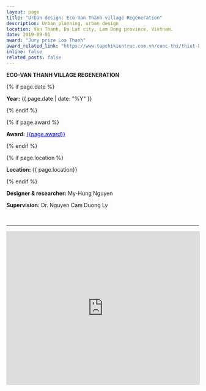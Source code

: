 ```yaml
---
layout: page
title: "Urban design: Eco-Van Thanh village Regeneration"
description: Urban planning, urban design
location: Van Thanh, Da Lat city, Lam Dong province, Vietnam. 
date: 2019-09-01
award: "Jury prize Loa Thanh"
award_related_link: "https://www.tapchikientruc.com.vn/cuoc-thi/thiet-ke-do-thi-tai-tao-lang-nong-nghiep-sinh-thai-van-thanh-giai-hoi-dong.html"
inline: false
related_posts: false
---
```



**ECO-VAN THANH VILLAGE REGENERATION**


{% if page.date %}
<p><b>Year:</b> {{ page.date | date: "%Y" }}</p>
{% endif %}


{% if page.award %}
<p><b>Award:</b> <a href="{{page.award_related_link}}" target="_blank" style="color: blue;">{{page.award}}</a></p>
{% endif %}


{% if page.location %}
<p><b>Location:</b> {{ page.location}}</p>
{% endif %}

<p><b>Designer & researcher:</b> My-Hung Nguyen</p>
<p><b>Supervision:</b> Dr. Nguyen Cam Duong Ly</p>


<br>
<hr>

<!-- <iframe src="/assets/pdf/2019_Hung Nguyen_Van Thanh Eco-farming Regeneration (compressed)_Urban design.pdf#view=fitH" width="100%" height="900" frameborder="no" border="0" marginwidth="0" marginheight="0"></iframe> -->
<iframe allowfullscreen="allowfullscreen" scrolling="no" class="fp-iframe" style="border: 1px solid lightgray; width: 100%; height: 400px;" src="https://heyzine.com/flip-book/8f9118b867.html"></iframe>